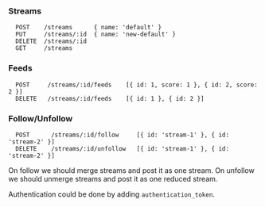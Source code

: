 

### Streams

```
  POST    /streams      { name: 'default' }
  PUT     /streams/:id  { name: 'new-default' }
  DELETE  /streams/:id
  GET     /streams
```

### Feeds

```
  POST     /streams/:id/feeds    [{ id: 1, score: 1 }, { id: 2, score: 2 }]
  DELETE   /streams/:id/feeds    [{ id: 1 }, { id: 2 }]
```

### Follow/Unfollow

```
  POST      /streams/:id/follow     [{ id: 'stream-1' }, { id: 'stream-2' }]
  DELETE    /streams/:id/unfollow   [{ id: 'stream-1' }, { id: 'stream-2' }]
```

On follow we should merge streams and post it as one stream.
On unfollow we should unmerge streams and post it as one reduced stream.

Authentication could be done by adding `authentication_token`.
